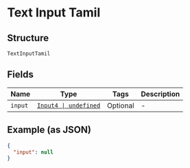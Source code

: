 
# Text Input Tamil

## Structure

`TextInputTamil`

## Fields

| Name | Type | Tags | Description |
|  --- | --- | --- | --- |
| `input` | [`Input4 \| undefined`](/doc/models/input-4.md) | Optional | - |

## Example (as JSON)

```json
{
  "input": null
}
```

